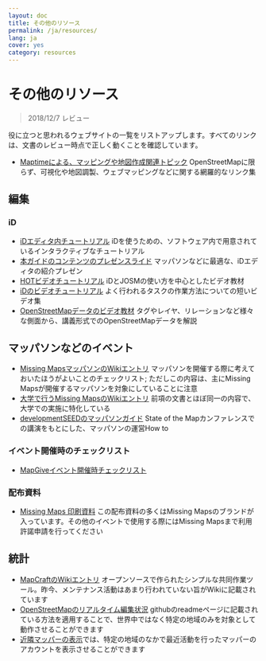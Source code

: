```yaml
---
layout: doc
title: その他のリソース
permalink: /ja/resources/
lang: ja
cover: yes
category: resources
---
```


# その他のリソース

> 2018/12/7 レビュー

役に立つと思われるウェブサイトの一覧をリストアップします。すべてのリンクは、文書のレビュー時点で正しく動くことを確認しています。

  * [Maptimeによる、マッピングや地図作成関連トピック](http://maptime.io/lessons-resources/) OpenStreetMapに限らず、可視化や地図調製、ウェブマッピングなどに関する網羅的なリンク集


## 編集

### iD

  * [iDエディタ内チュートリアル](http://www.openstreetmap.org/edit?editor=id#walkthrough=true) iDを使うための、ソフトウェア内で用意されているインタラクティブなチュートリアル
  * [本ガイドのコンテンツのプレゼンスライド](/files/iD-editor-training.pptx) マッパソンなどに最適な、iDエディタの紹介プレゼン
  * [HOTビデオチュートリアル](https://www.youtube.com/playlist?list=PLb9506_-6FMHULD9iDUAh-4qpxKdVspnD) iDとJOSMの使い方を中心としたビデオ教材
  * [iDのビデオチュートリアル](https://www.sjtdelfs.de/wordpress/?page_id=84) よく行われるタスクの作業方法についての短いビデオ集
  * [OpenStreetMapデータのビデオ教材](https://www.youtube.com/playlist?list=PLqC3rFN6pDezPK0NifkGCSMop3vcXQEEU) タグやレイヤ、リレーションなど様々な側面から、講義形式でのOpenStreetMapデータを解説

## マッパソンなどのイベント

  * [Missing MapsマッパソンのWikiエントリ](http://wiki.openstreetmap.org/wiki/Missing_Maps_mapathons) マッパソンを開催する際に考えておいたほうがよいことのチェックリスト; ただしこの内容は、主にMissing Mapsが開催するマッパソンを対象にしていることに注意
  * [大学で行うMissing MapsのWikiエントリ](http://wiki.openstreetmap.org/wiki/Missing_Maps_mapathons:_for_students_and_universities) 前項の文書とほぼ同一の内容で、大学での実施に特化している
  * [developmentSEEDのマッパソンガイド](https://developmentseed.org/blog/2015/06/07/organizing-mapathons/) State of the Mapカンファレンスでの講演をもとにした、マッパソンの運営How to

### イベント開催時のチェックリスト

  * [MapGiveイベント開催時チェックリスト](https://mapgive.state.gov/box/#resources&event-checklist)

### 配布資料 

  * [Missing Maps 印刷資料](https://drive.google.com/drive/folders/0BwOZ7Miy-DQdZFBGYXJ2QWljLWM) この配布資料の多くはMissing Mapsのブランドが入っています。その他のイベントで使用する際にはMissing Mapsまで利用許諾申請を行ってください

## 統計

  * [MapCraftのWikiエントリ](https://wiki.openstreetmap.org/wiki/MapCraft) オープンソースで作られたシンプルな共同作業ツール。昨今、メンテナンス活動はあまり行われていない旨がWikiに記載されています
  * [OpenStreetMapのリアルタイム編集状況](https://github.com/osmlab/show-me-the-way) githubのreadmeページに記載されている方法を適用することで、世界中ではなく特定の地域のみを対象として動作させることができます
  * [近隣マッパーの表示](http://resultmaps.neis-one.org/oooc)では、特定の地域のなかで最近活動を行ったマッパーのアカウントを表示させることができます
